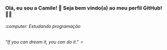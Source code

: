 <h3> Olá, eu sou a Camile! 🌱 Seja bem vindo(a) ao meu perfil GitHub! 👋🏻 </h3> 
    
<h6> :computer: Estudando programação </h6>
  

 <i> “If you can dream it, you can do it.” ⭐️</i> <br> <br>
  
 
